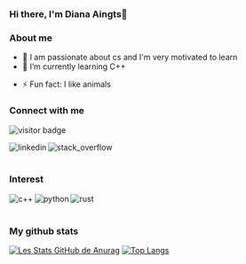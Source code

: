 ### Hi there, I'm Diana Aingts👋

<!--
**juldiana/juldiana** is a ✨ _special_ ✨ repository because its `README.md` (this file) appears on your GitHub profile.

Here are some ideas to get you started:
-->

### About me

- 🔭 I am passionate about cs and I'm very motivated to learn
- 🌱 I’m currently learning C++
<!--- 👯 I’m looking to collaborate on ...
- 🤔 I’m looking for help with ...
- 💬 Ask me about ...
- 📫 How to reach me: ...
- 😄 Pronouns: ...-->
- ⚡ Fun fact: I like animals

### Connect with me 
![visitor badge](https://visitor-badge.glitch.me/badge?page_id=juldiana.visitor-badge)
<!--https://github.com/alexandresanlim/Badges4-README.md-Profile.git-->
<img align="left" alt="linkedin" src="https://img.shields.io/badge/LinkedIn-0077B5?style=for-the-badge&logo=linkedin&logoColor=white"/>
<img align="left" alt="stack_overflow" src="https://img.shields.io/badge/Stack_Overflow-FE7A16?style=for-the-badge&logo=stack-overflow&logoColor=white"/>

<br><br>
### Interest
<img align="left" alt="c++" src="https://img.shields.io/badge/C%2B%2B-00599C?style=for-the-badge&logo=c%2B%2B&logoColor=white"/>
<img align="left" alt="python" src="https://img.shields.io/badge/Python-FFD43B?style=for-the-badge&logo=python&logoColor=blue"/>
<img align="left" alt="rust" src="https://img.shields.io/badge/Rust-black?style=for-the-badge&logo=rust&logoColor=#E57324"/>

<br><br>
### My github stats 
[![Les Stats GitHub de Anurag](https://github-readme-stats.vercel.app/api?username=juldiana)](https://github.com/anuraghazra/github-readme-stats)
[![Top Langs](https://github-readme-stats.vercel.app/api/top-langs/?username=juldiana&layout=compact)](https://github.com/anuraghazra/github-readme-stats)
